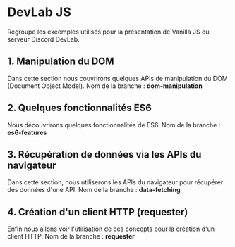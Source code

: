 # DevLab JS 
Regroupe les exeemples utilisés pour la présentation de Vanilla JS du serveur Discord DevLab.

## 1. Manipulation du DOM

Dans cette section nous couvrirons quelques APIs de manipulation du DOM (Document Object Model).
Nom de la branche : **dom-manipulation**

## 2. Quelques fonctionnalités ES6
Nous découvrirons quelques fonctionnalités de ES6.
Nom de la branche : **es6-features**

## 3. Récupération de données via les APIs du navigateur

Dans cette section, nous utiliserons les APIs du navigateur pour récupérer des données d'une API.
Nom de la branche : **data-fetching**

## 4. Création d'un client HTTP (requester)

Enfin nous allons voir l'utilisation de ces concepts pour la création d'un client HTTP.
Nom de la branche : **requester**
